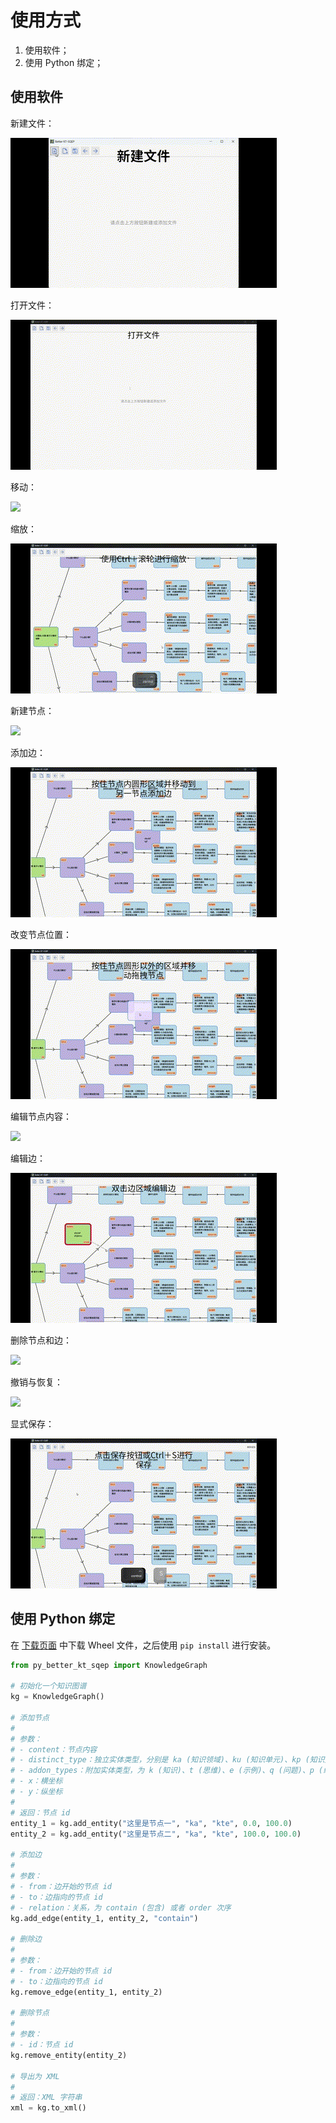 # 使用方式

1. 使用软件；
2. 使用 Python 绑定；

## 使用软件

新建文件：

![](./assets/new_file.gif)

打开文件：

![](./assets/open_file.gif)

移动：

![](./assets/roll.gif)

缩放：

![](./assets/shrink.gif)

新建节点：

![](./assets/newnode.gif)

添加边：

![](./assets/newedge.gif)

改变节点位置：

![](./assets/drag.gif)

编辑节点内容：

![](./assets/editnode.gif)

编辑边：

![](./assets/editedge.gif)

删除节点和边：

![](./assets/delete.gif)

撤销与恢复：

![](./assets/undo_redo.gif)

显式保存：

![](./assets/save.gif)

## 使用 Python 绑定

在 [下载页面](https://github.com/zmsbruce/better_kt_sqep/releases) 中下载 Wheel 文件，之后使用 `pip install` 进行安装。

```python
from py_better_kt_sqep import KnowledgeGraph

# 初始化一个知识图谱
kg = KnowledgeGraph()

# 添加节点
#
# 参数：
# - content：节点内容
# - distinct_type：独立实体类型，分别是 ka (知识领域)、ku (知识单元)、kp (知识点)、kd (知识细节)
# - addon_types：附加实体类型，为 k (知识)、t (思维)、e (示例)、q (问题)、p (练习)、z (思政) 的组合
# - x：横坐标
# - y：纵坐标
#
# 返回：节点 id
entity_1 = kg.add_entity("这里是节点一", "ka", "kte", 0.0, 100.0)
entity_2 = kg.add_entity("这里是节点二", "ka", "kte", 100.0, 100.0)

# 添加边
#
# 参数：
# - from：边开始的节点 id
# - to：边指向的节点 id
# - relation：关系，为 contain (包含) 或者 order 次序
kg.add_edge(entity_1, entity_2, "contain")

# 删除边
#
# 参数：
# - from：边开始的节点 id
# - to：边指向的节点 id
kg.remove_edge(entity_1, entity_2)

# 删除节点
#
# 参数：
# - id：节点 id
kg.remove_entity(entity_2)

# 导出为 XML
#
# 返回：XML 字符串
xml = kg.to_xml()
```
